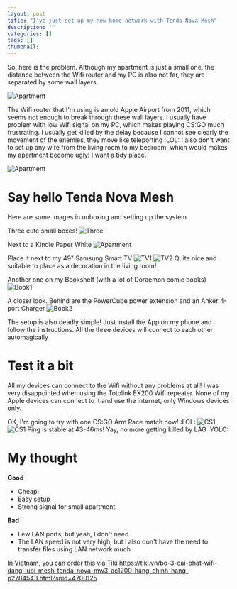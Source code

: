 ```yaml
---
layout: post
title: "I've just set up my new home network with Tenda Nova Mesh"
description: ""
categories: []
tags: []
thumbnail: 
---
```


So, here is the problem. Although my apartment is just a small one, the distance between the Wifi
router and my PC is also not far, they are separated by some wall layers.

![Apartment](/files/2019-10-13-i-just-set-up-my-new-home-network-with-tenda-nova-mesh/room.png)

The Wifi router that I'm using is an old Apple Airport from 2011, which seems not enough to break
through these wall layers. I usually have problem with low Wifi signal on my PC, which makes playing
CS:GO much frustrating. I usually get killed by the delay because I cannot see clearly the movement of
the enemies, they move like teleporting :LOL: I also don't want to set up any wire from the living
room to my bedroom, which would makes my apartment become ugly! I want a tidy place.

![Apartment](/files/2019-10-13-i-just-set-up-my-new-home-network-with-tenda-nova-mesh/airport.jpg)

# Say hello Tenda Nova Mesh

Here are some images in unboxing and setting up the system

Three cute small boxes!
![Three](/files/2019-10-13-i-just-set-up-my-new-home-network-with-tenda-nova-mesh/three.jpg)

Next to a Kindle Paper White
![Apartment](/files/2019-10-13-i-just-set-up-my-new-home-network-with-tenda-nova-mesh/box.jpg)

Place it next to my 49" Samsung Smart TV
![TV1](/files/2019-10-13-i-just-set-up-my-new-home-network-with-tenda-nova-mesh/tv1.jpg)
![TV2](/files/2019-10-13-i-just-set-up-my-new-home-network-with-tenda-nova-mesh/tv2.jpg)
Quite nice and suitable to place as a decoration in the living room!

Another one on my Bookshelf (with a lot of Doraemon comic books)
![Book1](/files/2019-10-13-i-just-set-up-my-new-home-network-with-tenda-nova-mesh/book1.jpg)

A closer look. Behind are the PowerCube power extension and an Anker 4-port Charger
![Book2](/files/2019-10-13-i-just-set-up-my-new-home-network-with-tenda-nova-mesh/book2.jpg)

The setup is also deadly simple! Just install the App on my phone and follow the instructions. All
the three devices will connect to each other automagically

# Test it a bit

All my devices can connect to the Wifi without any problems at all! I was very disappointed when
using the Totolink EX200 Wifi repeater. None of my Apple devices can connect to it and use the
internet, only Windows devices only.

OK, I'm going to try with one CS:GO Arm Race match now! :LOL:
![CS1](/files/2019-10-13-i-just-set-up-my-new-home-network-with-tenda-nova-mesh/cs1.jpg)
![CS1](/files/2019-10-13-i-just-set-up-my-new-home-network-with-tenda-nova-mesh/cs2.jpg)
Ping is stable at 43-46ms! Yay, no more getting killed by LAG :YOLO:

# My thought

**Good**
* Cheap!
* Easy setup
* Strong signal for small apartment

**Bad**
* Few LAN ports, but yeah, I don't need
* The LAN speed is not very high, but I also don't have the need to transfer files using LAN network
  much

In Vietnam, you can order this via Tiki https://tiki.vn/bo-3-cai-phat-wifi-dang-luoi-mesh-tenda-nova-mw3-ac1200-hang-chinh-hang-p2784543.html?spid=4700125
